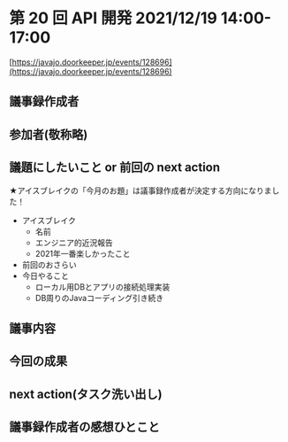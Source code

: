 # 第 20 回 API 開発 2021/12/19 14:00-17:00

[https://javajo.doorkeeper.jp/events/128696](https://javajo.doorkeeper.jp/events/128696)

## 議事録作成者


## 参加者(敬称略)



## 議題にしたいこと or 前回の next action

★アイスブレイクの「今月のお題」は議事録作成者が決定する方向になりました！

- アイスブレイク
  - 名前
  - エンジニア的近況報告
  - 2021年一番楽しかったこと
- 前回のおさらい
- 今日やること
  - ローカル用DBとアプリの接続処理実装
  - DB周りのJavaコーディング引き続き

## 議事内容


## 今回の成果


## next action(タスク洗い出し)

## 議事録作成者の感想ひとこと

